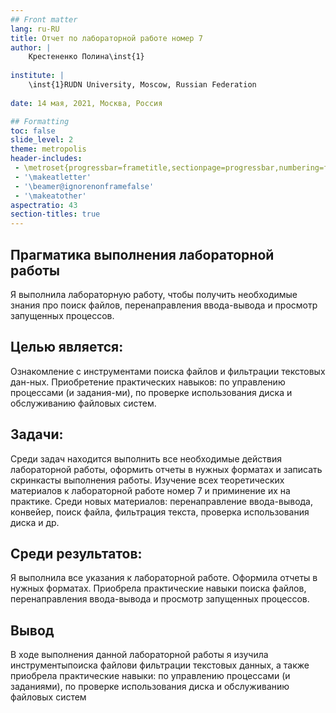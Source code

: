 ```yaml
---
## Front matter
lang: ru-RU
title: Отчет по лабораторной работе номер 7
author: |
	Крестененко Полина\inst{1}
	
institute: |
	\inst{1}RUDN University, Moscow, Russian Federation
	
date: 14 мая, 2021, Москва, Россия

## Formatting
toc: false
slide_level: 2
theme: metropolis
header-includes: 
 - \metroset{progressbar=frametitle,sectionpage=progressbar,numbering=fraction}
 - '\makeatletter'
 - '\beamer@ignorenonframefalse'
 - '\makeatother'
aspectratio: 43
section-titles: true
---
```


## Прагматика выполнения лабораторной работы

Я выполнила лабораторную работу, чтобы получить необходимые знания про поиск файлов, перенаправления ввода-вывода и просмотр запущенных процессов.

## Целью является:

Ознакомление с инструментами поиска файлов и фильтрации текстовых дан-ных. Приобретение практических навыков: по управлению процессами (и задания-ми), по проверке использования диска и обслуживанию файловых систем.

## Задачи:

Среди задач находится выполнить все необходимые действия лабораторной работы, оформить отчеты в нужных форматах и записать скринкасты выполнения работы. Изучение всех теоретических материалов к лабораторной работе номер 7 и приминение их на практике. Среди новых материалов: перенаправление ввода-вывода, конвейер, поиск файла, фильтрация текста, проверка использования диска и др.

## Среди результатов:
 
 Я выполнила все указания к лабораторной работе. Оформила отчеты в нужных форматах. Приобрела практические навыки поиска файлов, перенаправления ввода-вывода и просмотр запущенных процессов.

## Вывод 

В  ходе  выполнения  данной  лабораторной  работы  я  изучила инструментыпоиска файлови фильтрации текстовых данных, а также приобрела  практические  навыки:  по  управлению  процессами  (и заданиями), по проверке использования диска и обслуживанию файловых систем


